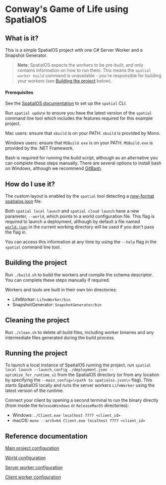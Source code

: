 
# Conway's Game of Life using SpatialOS

## What is it?
This is a simple SpatialOS project with one C# Server Worker and a Snapshot Generator.

> **Note**: SpatialOS expects the workers to be pre-built, and only contains information on how to run them. This means the `spatial worker build` command is unavailable - you're responsible for building your workers (see [Building the project](#building-the-project) below).

#### Prerequisites

See the [SpatialOS documentation](https://docs.improbable.io/reference/latest) to set up the `spatial` CLI.

Run `spatial update` to ensure you have the latest version of the `spatial` command line tool which includes the features required for this example project.

Mac users: ensure that `xbuild` is on your PATH. `xbuild` is provided by Mono.

Windows users: ensure that `MSBuild.exe` is on your PATH. `MSBuild.exe` is provided by the .NET Framework.

Bash is required for running the build script, although as an alternative you can complete these steps manually. There are several options to install bash on Windows, although we recommend [GitBash](https://gitforwindows.org/).

## How do I use it?
The custom layout is enabled by the `spatial` tool detecting a [new-format spatialos.json](docs/reference/project-configuration.md) file. 

Both `spatial local launch` and `spatial cloud launch` have a new parameter, `--world`, which points to a world configuration file. This flag is required to launch a deployment, although by default a file named [`world.json`](docs/reference/world-configuration.md) in the current working directory will be used if you don't pass the flag in.

You can access this information at any time by using the `--help` flag in the `spatial` command line tool.

## Building the project
Run `./build.sh` to build the workers and compile the schema descriptor. You can complete these steps manually if required.

Workers and tools are built in their own bin directories:
* LifeWorker: `LifeoWorker/bin`
* SnapshotGenerator: `SnapshotGenerator/bin`

## Cleaning the project
Run `./clean.sh` to delete all build files, including worker binaries and any intermediate files generated during the build process.

## Running the project

To launch a local instance of SpatialOS running the project, run `spatial local launch --launch_config ./deployment.json --optimize_for_runtime_v2` from the SpatialOS directory (or from any location by specifying the `--main_config=\<path to spatialos.json\>` flag). This starts SpatialOS locally and runs the server workers `LifeWorker` using the latest version of the runtime.

Connect your client by opening a second terminal to run the binary directly (from inside the `ReleaseWindows` or `ReleaseMacOS` directories):
* Windows: `./Client.exe localhost 7777 <client_id>`
* macOS: `mono --arch=64 Client.exe localhost 7777 <client_id>`

## Reference documentation

[Main project configuration](docs/reference/project-configuration.md)

[World configuration](docs/reference/world-configuration.md)

[Server worker configuration](docs/reference/server-worker-configuration.md)

[Client worker configuration](docs/reference/client-worker-configuration.md)

